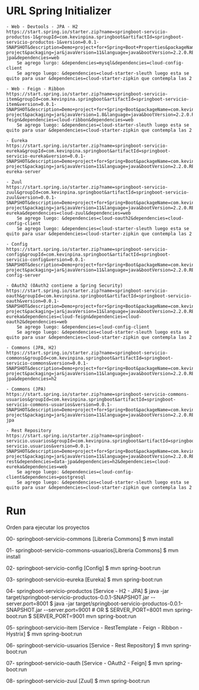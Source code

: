 # URL Spring Initializer

```
- Web - Devtools - JPA - H2
https://start.spring.io/starter.zip?name=springboot-servicio-productos-1&groupId=com.kevinpina.springboot&artifactId=springboot-servicio-productos-1&version=0.0.1-SNAPSHOT&description=Demo+project+for+Spring+Boot+Properties&packageName=com.kevinpina.springboot.productos&type=maven-project&packaging=jar&javaVersion=11&language=java&bootVersion=2.2.0.RELEASE&dependencies=devtools&dependencies=h2&dependencies=data-jpa&dependencies=web
	Se agrego lurgo: &dependencies=mysql&dependencies=cloud-config-client
	Se agrego luego: &dependencies=cloud-starter-sleuth luego esta se quito para usar &dependencies=cloud-starter-zipkin que contempla las 2	

- Web - Feign - Ribbon
https://start.spring.io/starter.zip?name=springboot-servicio-item&groupId=com.kevinpina.springboot&artifactId=springboot-servicio-item&version=0.0.1-SNAPSHOT&description=Demo+project+for+Spring+Boot&packageName=com.kevinpina.springboot.item&type=maven-project&packaging=jar&javaVersion=1.8&language=java&bootVersion=2.2.0.RELEASE&dependencies=devtools&dependencies=cloud-feign&dependencies=cloud-ribbon&dependencies=web
	Se agrego luego: &dependencies=cloud-starter-sleuth luego esta se quito para usar &dependencies=cloud-starter-zipkin que contempla las 2
	
- Eureka
https://start.spring.io/starter.zip?name=springboot-servicio-eureka&groupId=com.kevinpina.springboot&artifactId=springboot-servicio-eureka&version=0.0.1-SNAPSHOT&description=Demo+project+for+Spring+Boot&packageName=com.kevinpina.springboot.eureka&type=maven-project&packaging=jar&javaVersion=11&language=java&bootVersion=2.2.0.RELEASE&dependencies=devtools&dependencies=cloud-eureka-server

- Zuul
https://start.spring.io/starter.zip?name=springboot-servicio-zuul&groupId=com.kevinpina.springboot&artifactId=springboot-servicio-zuul&version=0.0.1-SNAPSHOT&description=Demo+project+for+Spring+Boot&packageName=com.kevinpina.springboot.zuul&type=maven-project&packaging=jar&javaVersion=11&language=java&bootVersion=2.2.0.RELEASE&dependencies=devtools&dependencies=cloud-eureka&dependencies=cloud-zuul&dependencies=web
	Se agrego luego: &dependencies=cloud-oauth2&dependencies=cloud-config-client
	Se agrego luego: &dependencies=cloud-starter-sleuth luego esta se quito para usar &dependencies=cloud-starter-zipkin que contempla las 2

- Config
https://start.spring.io/starter.zip?name=springboot-servicio-config&groupId=com.kevinpina.springboot&artifactId=springboot-servicio-config&version=0.0.1-SNAPSHOT&description=Demo+project+for+Spring+Boot&packageName=com.kevinpina.springboot.config&type=maven-project&packaging=jar&javaVersion=11&language=java&bootVersion=2.2.0.RELEASE&dependencies=devtools&dependencies=cloud-config-server

- OAuth2 (OAuth2 contiene a Spring Security)
https://start.spring.io/starter.zip?name=springboot-servicio-oauth&groupId=com.kevinpina.springboot&artifactId=springboot-servicio-oauth&version=0.0.1-SNAPSHOT&description=Demo+project+for+Spring+Boot&packageName=com.kevinpina.springboot.oauth&type=maven-project&packaging=jar&javaVersion=11&language=java&bootVersion=2.2.0.RELEASE&dependencies=devtools&dependencies=cloud-eureka&dependencies=cloud-feign&dependencies=cloud-oauth2&dependencies=web
	Se agrego luego: &dependencies=cloud-config-client
	Se agrego luego: &dependencies=cloud-starter-sleuth luego esta se quito para usar &dependencies=cloud-starter-zipkin que contempla las 2

- Commons (JPA, H2)
https://start.spring.io/starter.zip?name=springboot-servicio-commons&groupId=com.kevinpina.springboot&artifactId=springboot-servicio-commons&version=0.0.1-SNAPSHOT&description=Demo+project+for+Spring+Boot&packageName=com.kevinpina.springboot.commons&type=maven-project&packaging=jar&javaVersion=11&language=java&bootVersion=2.2.0.RELEASE&dependencies=data-jpa&dependencies=h2

- Commons (JPA)
https://start.spring.io/starter.zip?name=springboot-servicio-commons-usuarios&groupId=com.kevinpina.springboot&artifactId=springboot-servicio-commons-usuarios&version=0.0.1-SNAPSHOT&description=Demo+project+for+Spring+Boot&packageName=com.kevinpina.springboot.commons.usuarios&type=maven-project&packaging=jar&javaVersion=11&language=java&bootVersion=2.2.0.RELEASE&dependencies=data-jpa

- Rest Repository
https://start.spring.io/starter.zip?name=springboot-servicio.usuarios&groupId=com.kevinpina.springboot&artifactId=springboot-servicio.usuarios&version=0.0.1-SNAPSHOT&description=Demo+project+for+Spring+Boot&packageName=com.kevinpina.springboot.usuarios&type=maven-project&packaging=jar&javaVersion=11&language=java&bootVersion=2.2.0.RELEASE&dependencies=devtools&dependencies=data-rest&dependencies=data-jpa&dependencies=h2&dependencies=cloud-eureka&dependencies=web
	Se agrego luego: &dependencies=cloud-config-client&dependencies=postgresql
	Se agrego luego: &dependencies=cloud-starter-sleuth luego esta se quito para usar &dependencies=cloud-starter-zipkin que contempla las 2

```

# Run

Orden para ejecutar los proyectos

00- springboot-servicio-commons			[Libreria Commons]
	$ mvn install
	
01- springboot-servicio-commons-usuarios[Libreria Commons]
	$ mvn install

02- springboot-servicio-config			[Config]
	$ mvn spring-boot:run

03- springboot-servicio-eureka			[Eureka]
	$ mvn spring-boot:run

04- springboot-servicio-productos		[Service - H2 - JPA]
	$ java -jar target/springboot-servicio-productos-0.0.1-SNAPSHOT.jar --server.port=8001
	$ java -jar target/springboot-servicio-productos-0.0.1-SNAPSHOT.jar --server.port=9001
	# OR
	$ SERVER_PORT=8001 mvn spring-boot:run
	$ SERVER_PORT=9001 mvn spring-boot:run
	
05- springboot-servicio-item			[Service - RestTemplate - Feign - Ribbon - Hystrix]
	$ mvn spring-boot:run
	
06- springboot-servicio-usuarios		[Service - Rest Repository]
	$ mvn spring-boot:run

07- springboot-servicio-oauth			[Service - OAuth2 - Feign]
	$ mvn spring-boot:run

08-	springboot-servicio-zuul			[Zuul]
	$ mvn spring-boot:run

